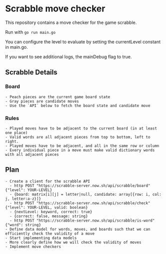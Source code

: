 # Scrabble move checker

This repository contains a move checker for the game scrabble.

Run with `go run main.go`

You can configure the level to evaluate by setting the currentLevel constant in main.go.

If you want to see additional logs, the mainDebug flag to true.

## Scrabble Details

### Board

	- Peach pieces are the current game board state
	- Gray pieces are candidate moves
	- Use the `API` below to fetch the board state and candidate move

### Rules

	- Played moves have to be adjacent to the current board (in at least one place)
	- Valid words are all adjacent pieces from top to bottom, left to right.
	- Played moves have to be adjacent, and all in the same row or column
	- Every individual piece in a move must make valid dictionary words with all adjacent pieces

## Plan

	- Create a client for the scrabble API
	  - http POST "https://scrabble-server.now.sh/api/scrabble/board" {"level": YOUR-LEVEL}
	  - {board: matrix[i][j] = letter|null, candidate: array[{row: i, col: j, letter:a-z}]}
	  - http POST "https://scrabble-server.now.sh/api/scrabble/check" {"level": YOUR-LEVEL, valid: boolean}
	  - {nextLevel: keyword, correct: true}
	  - {correct: false, message: string}
	  - http POST "https://scrabble-server.now.sh/api/scrabble/is-word" {"word": string}
	- Define data model for words, moves, and boards such that we can efficiently check the validity of a move
	- Start implementing data models
	- More clearly define how we will check the validity of moves
	- Implement move checkers
